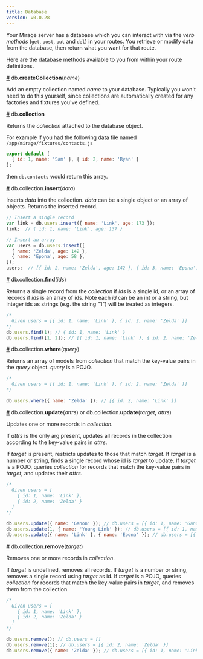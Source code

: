 ```yaml
---
title: Database
version: v0.0.28
---
```


Your Mirage server has a database which you can interact with via the *verb methods* (`get`, `post`, `put` and `del`) in your routes. You retrieve or modify data from the database, then return what you want for that route.

Here are the database methods available to you from within your route definitions.

<a name="createCollection" href="#createCollection">#</a> db.<b>createCollection</b>(<i>name</i>)

Add an empty collection named *name* to your database. Typically you won't need to do this yourself, since collections are automatically created for any factories and fixtures you've defined.

<a name="collection" href="#collection">#</a> db.<b>collection</b>

Returns the *collection* attached to the database object.

For example if you had the following data file named `/app/mirage/fixtures/contacts.js`

```js
export default [
  { id: 1, name: 'Sam' }, { id: 2, name: 'Ryan' }
];
```

then `db.contacts` would return this array.

<a name="insert" href="#insert">#</a> db.collection.<b>insert</b>(<i>data</i>)

Inserts *data* into the collection. *data* can be a single object or an array of objects. Returns the inserted record.

```js
// Insert a single record
var link = db.users.insert({ name: 'Link', age: 173 });
link;  // { id: 1, name: 'Link', age: 137 }

// Insert an array
var users = db.users.insert([
  { name: 'Zelda', age: 142 },
  { name: 'Epona', age: 58 },
]);
users;  // [{ id: 2, name: 'Zelda', age: 142 }, { id: 3, name: 'Epona', age: 58 }]
```

<a name="find" href="#find">#</a> db.collection.<b>find</b>(<i>ids</i>)

Returns a single record from the *collection* if *ids* is a single id, or an array of records if *ids* is an array of ids. Note each *id* can be an int or a string, but integer ids as strings (e.g. the string "1") will be treated as integers.

```js
/*
  Given users = [{ id: 1, name: 'Link' }, { id: 2, name: 'Zelda' }]
*/
db.users.find(1); // { id: 1, name: 'Link' }
db.users.find([1, 2]); // [{ id: 1, name: 'Link' }, { id: 2, name: 'Zelda' }]
```
<a name="where" href="#where">#</a> db.collection.<b>where</b>(<i>query</i>)

Returns an array of models from *collection* that match the key-value pairs in the *query* object. *query* is a POJO.

```js
/*
  Given users = [{ id: 1, name: 'Link' }, { id: 2, name: 'Zelda' }]
*/

db.users.where({ name: 'Zelda' }); // [{ id: 2, name: 'Link' }]
```

<a name="update" href="#update">#</a> db.collection.<b>update</b>(<i>attrs</i>) or db.collection.<b>update</b>(<i>target</i>, <i>attrs</i>)

Updates one or more records in *collection*.

If *attrs* is the only arg present, updates all records in the collection according to the key-value pairs in *attrs*.

If *target* is present, restricts updates to those that match *target*. If *target* is a number or string, finds a single record whose id is *target* to update. If *target* is a POJO, queries *collection* for records that match the key-value pairs in *target*, and updates their *attrs*.

```js
/*
  Given users = [
    { id: 1, name: 'Link' },
    { id: 2, name: 'Zelda' }
  ]
*/

db.users.update({ name: 'Ganon' }); // db.users = [{ id: 1, name: 'Ganon' }, { id: 2, name: 'Ganon' }]
db.users.update(1, { name: 'Young Link' }); // db.users = [{ id: 1, name: 'Young Link' }, { id: 2, name: 'Zelda' }]
db.users.update({ name: 'Link' }, { name: 'Epona' }); // db.users = [{ id: 1, name: 'Epona' }, { id: 2, name: 'Zelda' }]
```

<a name="remove" href="#remove">#</a> db.collection.<b>remove</b>(<i>target</i>)

Removes one or more records in *collection*.

If *target* is undefined, removes all records. If *target* is a number or string, removes a single record using *target* as id. If *target* is a POJO, queries *collection* for records that match the key-value pairs in *target*, and removes them from the collection.

```js
/*
  Given users = [
    { id: 1, name: 'Link' },
    { id: 2, name: 'Zelda' }
  ]
*/

db.users.remove(); // db.users = []
db.users.remove(1); // db.users = [{ id: 2, name: 'Zelda' }]
db.users.remove({ name: 'Zelda' }); // db.users = [{ id: 1, name: 'Link' }]
```
